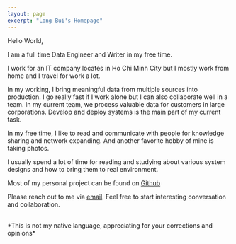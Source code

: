 ```yaml
---
layout: page
excerpt: "Long Bui's Homepage"
---
```


Hello World,

I am a full time Data Engineer and Writer in my free time.

I work for an IT company locates in Ho Chi Minh City but I mostly work from home and I travel for work a lot.

In my working, I bring meaningful data from multiple sources into production. I go really fast if I work alone but I can also collaborate well in a team. In my current team, we process valuable data for customers in large corporations. Develop and deploy systems is the main part of my current task.

In my free time, I like to read and communicate with people for knowledge sharing and network expanding. And another favorite hobby of mine is taking photos.

I usually spend a lot of time for reading and studying about various system designs and how to bring them to real environment.

Most of my personal project can be found on [Github](https://github.com/longbuivan)

Please reach out to me via [email](mailto:longbuivan95@gmail.com). Feel free to start interesting conversation and collaboration.

<br>
*This is not my native language, appreciating for your corrections and opinions*
